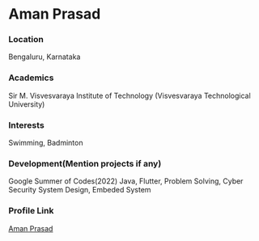 # Aman Prasad

### Location

Bengaluru, Karnataka

### Academics

Sir M. Visvesvaraya Institute of Technology (Visvesvaraya Technological University)

### Interests

Swimming, Badminton

### Development(Mention projects if any)

Google Summer of Codes(2022)
Java, Flutter, Problem Solving, Cyber Security
System Design, Embeded System

### Profile Link

[Aman Prasad](https://github.com/coder-aman2346)
